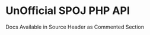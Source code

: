 UnOfficial SPOJ PHP API
=======================
Docs Available in Source Header as Commented Section

